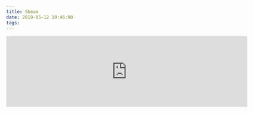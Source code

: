 ```yaml
---
title: Sbeam
date: 2019-05-12 19:46:00
tags:
---
```

<iframe src="https://store.steampowered.com/widget/581320/" frameborder="0" width="646" height="190"></iframe>
